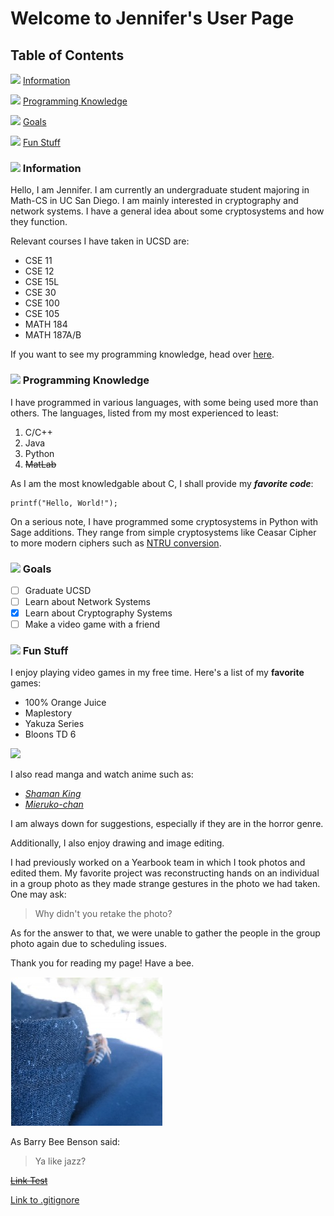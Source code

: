 # Welcome to Jennifer's User Page
## Table of Contents
![](https://i.imgur.com/IApVufx.png) [Information](#-information)

![](https://i.imgur.com/TgakUPf.png) [Programming Knowledge](#-programming-knowledge)

![](https://i.imgur.com/fdtVgSI.png) [Goals](#-goals)

![](https://i.imgur.com/ECh7bc9.png) [Fun Stuff](#-fun-stuff)

### ![](https://i.imgur.com/IApVufx.png) Information
Hello, I am Jennifer. I am currently an undergraduate student majoring in Math-CS in UC San Diego. I am mainly interested in cryptography and network systems. I have a general idea about some cryptosystems and how they function. 

Relevant courses I have taken in UCSD are:
- CSE 11
- CSE 12
- CSE 15L
- CSE 30
- CSE 100
- CSE 105
- MATH 184
- MATH 187A/B

If you want to see my programming knowledge, head over [here](#-programming-knowledge).

### ![](https://i.imgur.com/TgakUPf.png) Programming Knowledge 
I have programmed in various languages, with some being used more than others.
The languages, listed from my most experienced to least:
1. C/C++
2. Java
3. Python
4. ~~MatLab~~
   
As I am the most knowledgable about C, I shall provide my ***favorite code***:
```
printf("Hello, World!");
```

On a serious note, I have programmed some cryptosystems in Python with Sage additions. They range from simple cryptosystems like Ceasar Cipher to more modern ciphers such as [NTRU conversion](https://en.wikipedia.org/wiki/NTRU).

### ![](https://i.imgur.com/fdtVgSI.png) Goals
- [ ] Graduate UCSD
- [ ] Learn about Network Systems
- [x] Learn about Cryptography Systems
- [ ] Make a video game with a friend

### ![](https://i.imgur.com/ECh7bc9.png) Fun Stuff
I enjoy playing video games in my free time.
Here's a list of my **favorite** games:
- 100% Orange Juice
- Maplestory
- Yakuza Series
- Bloons TD 6
  
![](https://i.imgur.com/sFpE2oB.png)

I also read manga and watch anime such as:
- [*Shaman King*](https://en.wikipedia.org/wiki/Shaman_King)
- [*Mieruko-chan*](https://en.wikipedia.org/wiki/Mieruko-chan)

I am always down for suggestions, especially if they are in the horror genre.

Additionally, I also enjoy drawing and image editing.

I had previously worked on a Yearbook team in which I took photos and edited them. My favorite project was reconstructing hands on an individual in a group photo as they made strange gestures in the photo we had taken. 
One may ask:
> Why didn't you retake the photo?

As for the answer to that, we were unable to gather the people in the group photo again due to scheduling issues.

Thank you for reading my page! Have a bee.

![](bee.jpeg)

As Barry Bee Benson said:
> Ya like jazz?


~~[Link Test](screenshots/screenshot.md)~~

[Link to .gitignore](https://github.com/jlambgit/LabWeek1/blob/vs-read-me/.gitignore)